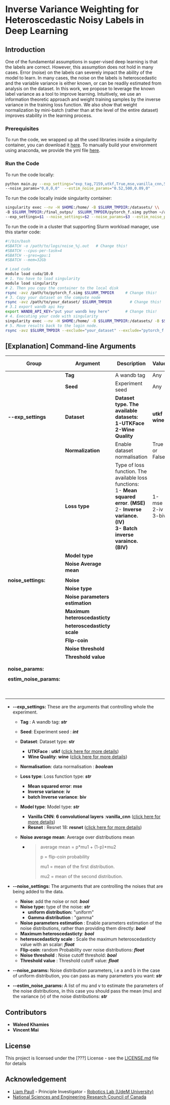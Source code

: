 # Inverse Variance Weighting for Heteroscedastic Noisy Labels in Deep Learning

## Introduction

One of the fundamental  assumptions  in  super-vised deep learning is that the labels are correct. However, this assumption does not hold in many cases.  Error (noise) on the labels can severely impact the ability of the model to learn. In many cases, the noise on the labels is heteroscedastic and the variable variance is either known, or can be readily estimated from analysis on the dataset. In this work, we propose to leverage the known label variance as a tool to improve learning. Intuitively, we use an information theoretic approach and weight training samples by the inverse variance in the training loss function. We also show that weight normalization by mini-batch (rather than at the level of the entire dataset) improves stability in the learning process. 

### Prerequisites

To run the code, we wrapped up all the used libraries inside a singularity container, you can download it [here](https://drive.google.com/file/d/1I17AjFeC7GULokpb1_NkBdbXqX2LHT66/view?usp=sharing). To manually build your environment using anaconda, we provide the yml file [here](https://github.com/montrealrobotics/Adaptable-RL-via-IV-update/blob/master/env.yml). 

### Run the Code

To run the code locally:

```bash
python main.py --exp_settings="exp_tag,7159,utkf,True,mse,vanilla_cnn,5000" --noise_settings="True,uniform,True,False,0.5,1,False,3" \\
--noise_params="0,0,0,0"  --estim_noise_params="0.52,500,0.09,0"
```

To run the code locally inside singularity container:

```bash
singularity exec --nv -H $HOME:/home/ -B $SLURM_TMPDIR:/datasets/ \\
-B $SLURM_TMPDIR:/final_outps/  $SLURM_TMPDIR/pytorch_f.simg python ~/apps/IV_RL_server/main.py \\
--exp_settings=$1 --noise_settings=$2 --noise_params=$3 --estim_noise_params=$4
```



To run the code in a cluster that supporting Slurm workload manager, use this starter code:

```bash
#!/bin/bash
#SBATCH -o /path/to/logs/noise_%j.out   # Change this!
#SBATCH --cpus-per-task=4  
#SBATCH --gres=gpu:1        
#SBATCH --mem=32Gb    

# Load cuda
module load cuda/10.0 
# 1. You have to load singularity
module load singularity
# 2. Then you copy the container to the local disk
rsync -avz /path/to/pytorch_f.simg $SLURM_TMPDIR     # Change this!
# 3. Copy your dataset on the compute node
rsync -avz /path/to/your_dataset/ $SLURM_TMPDIR        # Change this!
# 3.1 export wandb api key
export WANDB_API_KEY="put your wandb key here"       # Change this!
# 4. Executing your code with singularity
singularity exec --nv -H $HOME:/home/ -B $SLURM_TMPDIR:/datasets/ -B $SLURM_TMPDIR:/final_outps/  $SLURM_TMPDIR/pytorch_f.simg python /path/to/main.py --exp_settings=$1 --noise_settings=$2 --noise_params=$3 --estim_noise_params=$4
# 5. Move results back to the login node.
rsync -avz $SLURM_TMPDIR --exclude="your_dataset" --exclude="pytorch_f.simg"  /path/to/outputs  # Change this!
```

## [Explanation] Command-line Arguments

| Group                   | Argument                        | Description                                                  | Value                      | Data type | Link |
| ----------------------- | ------------------------------- | ------------------------------------------------------------ | -------------------------- | --------- | ---- |
|                         | **Tag**                         | A wandb tag                                                  | Any                        | string    |      |
|                         | **Seed**                        | Experiment seed                                              | Any                        | float     |      |
| **--exp_settings**      | **Dataset**                     | **Dataset type. The available datasets:**<br />**1-UTKFace   <br />2-Wine Quality** | **utkf**<br />**wine**     | string    |      |
|                         | **Normalization**               | Enable dataset normalisation                                 | True or False              | Boolean   |      |
|                         | **Loss type**                   | Type of loss function. The available loss functions:<br />1- **Mean squared error**. **(MSE)**<br />2- **Inverse variance. (IV)<br />3- Batch inverse varaince. (BIV)** | 1-mse<br />2-iv<br />3-biv | string    |      |
|                         | **Model type**                  |                                                              |                            |           |      |
|                         | **Noise Average mean**          |                                                              |                            |           |      |
|                         |                                 |                                                              |                            |           |      |
| **noise_settings:**     | **Noise**                       |                                                              |                            |           |      |
|                         | **Noise type**                  |                                                              |                            |           |      |
|                         | **Noise parameters estimation** |                                                              |                            |           |      |
|                         | **Maximum heteroscedasticty**   |                                                              |                            |           |      |
|                         | **heteroscedasticty scale**     |                                                              |                            |           |      |
|                         | **Flip-coin**                   |                                                              |                            |           |      |
|                         | **Noise threshold**             |                                                              |                            |           |      |
|                         | **Threshold value**             |                                                              |                            |           |      |
|                         |                                 |                                                              |                            |           |      |
|                         |                                 |                                                              |                            |           |      |
| **noise_params:**       |                                 |                                                              |                            |           |      |
|                         |                                 |                                                              |                            |           |      |
| **estim_noise_params:** |                                 |                                                              |                            |           |      |
|                         |                                 |                                                              |                            |           |      |
|                         |                                 |                                                              |                            |           |      |
|                         |                                 |                                                              |                            |           |      |
|                         |                                 |                                                              |                            |           |      |
|                         |                                 |                                                              |                            |           |      |
|                         |                                 |                                                              |                            |           |      |
|                         |                                 |                                                              |                            |           |      |
|                         |                                 |                                                              |                            |           |      |



- **--exp_settings:** These are the arguments that controlling whole the experiment.

  - **Tag** : A wandb tag: ***str***

  - **Seed**: Experiment seed : ***int***

  - **Dataset**: Dataset type: **str**

    - **UTKFace** : **utkf** ([click here for more details](https://susanqq.github.io/UTKFace/))
    - **Wine Quality**: **wine** ([click here for more details](https://archive.ics.uci.edu/ml/datasets/wine+quality))

  - **Normalisation**: data normalisation : ***boolean***

  - **Loss type**: Loss function type: ***str***

    - **Mean squared error**: **mse**
    -  **Inverse variance**: **iv**
    -  **batch Inverse variance**: **biv**

  - **Model type**: Model type: ***str***

    - **Vanilla CNN**: **6 convolutional layers** :**vanilla_cnn**   ([click here for more details](https://github.com/montrealrobotics/Adaptable-RL-via-IV-update/blob/master/model.py))
    - **Resnet** : Resnet 18: **resnet**  ([click here for more details](https://pytorch.org/hub/pytorch_vision_resnet/))

  - **Noise average mean**: Average over distributions mean

    - > average mean = p*mu1 + (1-p)*mu2
      >
      > p = flip-coin probability
      >
      > mu1 = mean of the first distribution.
      >
      > mu2 = mean of the second distribution.

- **--noise_settings:** The arguments that are controlling the noises that are being added to the data.

  - **Noise**: add the noise or not: ***bool***
  - **Noise type:** type of the noise: ***str***
    - **uniform distribution:** "uniform" 
    - **Gamma distribution** : "gamma" 
  - **Noise parameters estimation** : Enable parameters estimation of the noise distributions, rather than providing them directly: ***bool***
  - **Maximum heteroscedasticty**: ***bool***
  - **heteroscedasticty scale** : Scale the maximum heteroscedasticty value with an scalar: ***float***
  - **Flip-coin**: random Probability over noise distributions: ***float***
  - **Noise threshold** : Noise cutoff threshold: ***bool***
  - **Threshold value** : Threshold cutoff value: ***float***

- **--noise_params:**  Noise distribution parameters,  i.e  a and b in the case of uniform distribution, you can pass as many parameters you want: ***str***

- **--estim_noise_params:** A list of  mu and v to estimate the parameters of the noise distributions, in this case you should pass the mean (mu) and the variance (v) of the noise distributions: ***str***

## Contributors

* **Waleed Khamies**
* **Vincent Mai**

## License

This project is licensed under the [???] License - see the [LICENSE.md](LICENSE.md) file for details

## Acknowledgement

* [Liam Paull](https://liampaull.ca/) - Principle Investigator - [Robotics Lab (UdeM University)](https://montrealrobotics.ca/)
* [National Sciences and Engineering Research Council of Canada](https://www.nserc-crsng.gc.ca/) 

